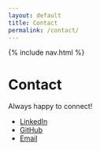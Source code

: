 ```yaml
---
layout: default
title: Contact
permalink: /contact/
---
```


{% include nav.html %}

# Contact
Always happy to connect!

- [LinkedIn](https://www.linkedin.com/in/ashnagupta843) 
- [GitHub](https://github.com/ag843)
- [Email](mailto:ag843@cornell.edu)

